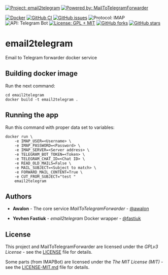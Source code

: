 [![Project: email2telegram](https://img.shields.io/badge/Project-email2telegram-red.svg?style=flat-square)](https://github.com/fastiuk/email2telegram)
[![Powered by: MailToTelegramForwarder](https://img.shields.io/badge/Powered%20by-MailToTelegramForwarder-red.svg?style=flat-square)](https://github.com/awalon/MailToTelegramForwarder)

[![Docker](https://img.shields.io/badge/docker-%230db7ed.svg?style=flat-square&logo=docker&logoColor=white)](https://hub.docker.com/repository/docker/fastiuk/email2telegram)
[![GitHub CI](https://img.shields.io/github/actions/workflow/status/fastiuk/email2telegram/docker-image.yml?branch=main&label=CI&style=flat-square&logo=github)](https://github.com/fastiuk/email2telegram/actions)
[![GitHub issues](https://img.shields.io/github/issues/fastiuk/email2telegram?style=flat-square)](https://github.com/fastiuk/email2telegram/issues)
![Protocol: IMAP](https://img.shields.io/badge/Protocol-IMAP-blue?style=flat-square&logo=Gmail)
![API: Telegram Bot](https://img.shields.io/badge/API-Telegram_Bot-informational?style=flat-square&logo=telegram)
[![License: GPL + MIT](https://img.shields.io/badge/license-GPL+MIT-informational?style=flat-square)](README.md#license)
[![GitHub forks](https://img.shields.io/github/forks/fastiuk/email2telegram?style=flat-square)](https://github.com/fastiuk/email2telegram/network) 
[![GitHub stars](https://img.shields.io/github/stars/fastiuk/email2telegram?style=flat-square)](https://github.com/fastiuk/email2telegram/stargazers)

# email2telegram
Email to Telegram forwarder docker service

## Building docker image
Run the next command:
```
cd email2telegram
docker build -t email2telegram .
```

## Running the app
Run this command with proper data set to variables:
```
docker run \
    -e IMAP_USER=<Username> \
    -e IMAP_PASSWORD=<Password> \
    -e IMAP_SERVER=<Server address> \
    -e TELEGRAM_BOT_TOKEN=<Token> \
    -e TELEGRAM_CHAT_ID=<Chat ID> \
    -e READ_OLD_MAILS=False \
    -e MAIL_SUBJECT=<Subject to match> \
    -e FORWARD_MAIL_CONTENT=True \
    -e CUT_FROM_SUBJECT="test "
    email2telegram
```

## Authors

- **Awalon** - The core service *MailToTelegramForwarder* - 
  [@awalon](https://github.com/awalon/MailToTelegramForwarder)

- **Yevhen Fastiuk** - *email2telegram* Docker wrapper - 
  [@fastiuk](https://github.com/fastiuk/email2telegram)

## License

This project and MailToTelegramForwarder are licensed under the *GPLv3 License* - see the 
[LICENSE](LICENSE) file for details.

Some parts (from IMAPBot) are licensed under the *The MIT License (MIT)* - 
see the [LICENSE-MIT.md](https://github.com/awalon/MailToTelegramForwarder/blob/master/LICENSE-MIT.md) file for details.
